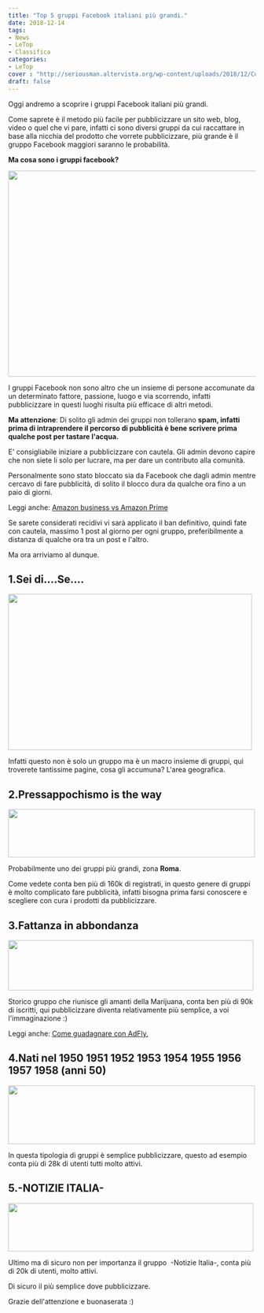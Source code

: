 ```yaml
---
title: "Top 5 gruppi Facebook italiani più grandi."
date: 2018-12-14
tags:
- News
- LeTop
- Classifica
categories:
- LeTop
cover : "http://seriousman.altervista.org/wp-content/uploads/2018/12/Complicare-la-Vita-al-Tuo-Gruppo.jpg"
draft: false
---
```


Oggi andremo a scoprire i gruppi Facebook italiani più grandi.

Come saprete è il metodo più facile per pubblicizzare un sito web, blog, video o quel che vi pare, infatti ci sono diversi gruppi da cui raccattare in base alla nicchia del prodotto che vorrete pubblicizzare, più grande è il gruppo Facebook maggiori saranno le probabilità.

<strong>Ma cosa sono i gruppi facebook?</strong>

<a href="http://seriousman.altervista.org/top-5-gruppi-facebook-italiani-piu-grandi/complicare-la-vita-al-tuo-gruppo/" rel="attachment wp-att-619"><img class="alignnone size-full wp-image-619" src="http://seriousman.altervista.org/wp-content/uploads/2018/12/Complicare-la-Vita-al-Tuo-Gruppo.jpg" alt="" width="800" height="418" /></a>

I gruppi Facebook non sono altro che un insieme di persone accomunate da un determinato fattore, passione, luogo e via scorrendo, infatti pubblicizzare in questi luoghi risulta più efficace di altri metodi.

<strong>Ma attenzione</strong>: Di solito gli admin dei gruppi non tollerano <strong>spam, infatti prima di intraprendere il percorso di pubblicità è bene scrivere prima qualche post per tastare l'acqua.</strong>

E' consigliabile iniziare a pubblicizzare con cautela. Gli admin devono capire che non siete li solo per lucrare, ma per dare un contributo alla comunità.

Personalmente sono stato bloccato sia da Facebook che dagli admin mentre cercavo di fare pubblicità, di solito il blocco dura da qualche ora fino a un paio di giorni.

Leggi anche: <a href="http://seriousman.altervista.org/amazon-business-vs-amazon-prime-tutto-cio-che-devi-sapere/">Amazon business vs Amazon Prime</a>

Se sarete considerati recidivi vi sarà applicato il ban definitivo, quindi fate con cautela, massimo 1 post al giorno per ogni gruppo, preferibilmente a distanza di qualche ora tra un post e l'altro.

Ma ora arriviamo al dunque.
<h2>1.Sei di....Se....</h2>
<a href="http://seriousman.altervista.org/top-5-gruppi-facebook-italiani-piu-grandi/screenshot-www-facebook-com-2018-12-10-01-00-56/" rel="attachment wp-att-614"><img class="alignnone size-full wp-image-614" src="http://seriousman.altervista.org/wp-content/uploads/2018/12/screenshot-www.facebook.com-2018.12.10-01-00-56.png" alt="" width="496" height="317" /></a>

Infatti questo non è solo un gruppo ma è un macro insieme di gruppi, qui troverete tantissime pagine, cosa gli accumuna? L'area geografica.
<h2>2.Pressappochismo is the way</h2>
<a href="http://seriousman.altervista.org/top-5-gruppi-facebook-italiani-piu-grandi/screenshot-www-facebook-com-2018-12-10-01-04-53/" rel="attachment wp-att-615"><img class="alignnone size-full wp-image-615" src="http://seriousman.altervista.org/wp-content/uploads/2018/12/screenshot-www.facebook.com-2018.12.10-01-04-53.png" alt="" width="502" height="98" /></a>

Probabilmente uno dei gruppi più grandi, zona <strong>Roma</strong>.

Come vedete conta ben più di 160k di registrati, in questo genere di gruppi è molto complicato fare pubblicità, infatti bisogna prima farsi conoscere e scegliere con cura i prodotti da pubblicizzare.
<h2>3.Fattanza in abbondanza</h2>
<a href="http://seriousman.altervista.org/top-5-gruppi-facebook-italiani-piu-grandi/screenshot-www-facebook-com-2018-12-10-01-08-06/" rel="attachment wp-att-616"><img class="alignnone size-full wp-image-616" src="http://seriousman.altervista.org/wp-content/uploads/2018/12/screenshot-www.facebook.com-2018.12.10-01-08-06.png" alt="" width="499" height="102" /></a>

Storico gruppo che riunisce gli amanti della Marijuana, conta ben più di 90k di iscritti, qui pubblicizzare diventa relativamente più semplice, a voi l'immaginazione :)

Leggi anche: <a href="http://seriousman.altervista.org/come-guadagnare-con-adf-ly-di-20-e-al-giorno/">Come guadagnare con AdFly.</a>
<h2>4.Nati nel 1950 1951 1952 1953 1954 1955 1956 1957 1958 (anni 50)</h2>
<a href="http://seriousman.altervista.org/top-5-gruppi-facebook-italiani-piu-grandi/screenshot-www-facebook-com-2018-12-10-01-12-02/" rel="attachment wp-att-617"><img class="alignnone size-full wp-image-617" src="http://seriousman.altervista.org/wp-content/uploads/2018/12/screenshot-www.facebook.com-2018.12.10-01-12-02.png" alt="" width="502" height="119" /></a>

In questa tipologia di gruppi è semplice pubblicizzare, questo ad esempio conta più di 28k di utenti tutti molto attivi.
<h2>5.-NOTIZIE ITALIA-</h2>
<a href="http://seriousman.altervista.org/top-5-gruppi-facebook-italiani-piu-grandi/screenshot-www-facebook-com-2018-12-10-01-15-26/" rel="attachment wp-att-618"><img class="alignnone size-full wp-image-618" src="http://seriousman.altervista.org/wp-content/uploads/2018/12/screenshot-www.facebook.com-2018.12.10-01-15-26.png" alt="" width="499" height="98" /></a>

Ultimo ma di sicuro non per importanza il gruppo  -Notizie Italia-, conta più di 20k di utenti, molto attivi.

Di sicuro il più semplice dove pubblicizzare.

Grazie dell'attenzione e buonaserata :)

